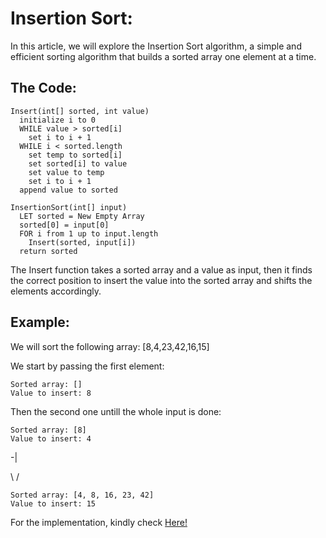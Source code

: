 # Insertion Sort:

In this article, we will explore the Insertion Sort algorithm, a simple and efficient sorting algorithm that builds a sorted array one element at a time. 

## The Code:

```
Insert(int[] sorted, int value)
  initialize i to 0
  WHILE value > sorted[i]
    set i to i + 1
  WHILE i < sorted.length
    set temp to sorted[i]
    set sorted[i] to value
    set value to temp
    set i to i + 1
  append value to sorted

InsertionSort(int[] input)
  LET sorted = New Empty Array
  sorted[0] = input[0]
  FOR i from 1 up to input.length
    Insert(sorted, input[i])
  return sorted

```

The Insert function takes a sorted array and a value as input, then it finds the correct position to insert the value into the sorted array and shifts the elements accordingly. 


## Example:

 We will sort the following array: [8,4,23,42,16,15]

We start by passing the first element:
```
Sorted array: []
Value to insert: 8
```
Then the second one untill the whole input is done:
```
Sorted array: [8]
Value to insert: 4
```

-|


\ /

```
Sorted array: [4, 8, 16, 23, 42]
Value to insert: 15
```

For the implementation, kindly check [Here!](insertion_sort.py) 